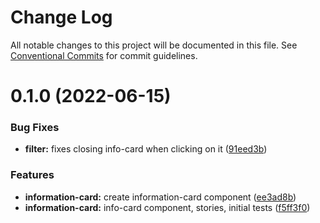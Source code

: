 # Change Log

All notable changes to this project will be documented in this file.
See [Conventional Commits](https://conventionalcommits.org) for commit guidelines.

# 0.1.0 (2022-06-15)


### Bug Fixes

* **filter:** fixes closing info-card when clicking on it ([91eed3b](https://github.com/Synerise/synerise-design/commit/91eed3b7a5392c04ed618c9f7265608d6c39655e))


### Features

* **information-card:** create information-card component ([ee3ad8b](https://github.com/Synerise/synerise-design/commit/ee3ad8bdc8ec793250415d1e25b78ed3504e33d4))
* **information-card:** info-card component, stories, initial tests ([f5ff3f0](https://github.com/Synerise/synerise-design/commit/f5ff3f0c4435da14aba0db96a33b11f50146e6a3))
